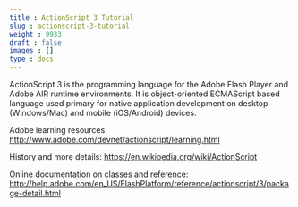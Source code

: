 ```yaml
---
title : ActionScript 3 Tutorial
slug : actionscript-3-tutorial
weight : 9933
draft : false
images : []
type : docs
---
```


ActionScript 3 is the programming language for the Adobe Flash Player and Adobe AIR runtime environments.  It is object-oriented ECMAScript based language used primary for native application development on desktop (Windows/Mac) and mobile (iOS/Android) devices.

Adobe learning resources: http://www.adobe.com/devnet/actionscript/learning.html

History and more details: https://en.wikipedia.org/wiki/ActionScript

Online documentation on classes and reference: http://help.adobe.com/en_US/FlashPlatform/reference/actionscript/3/package-detail.html 

